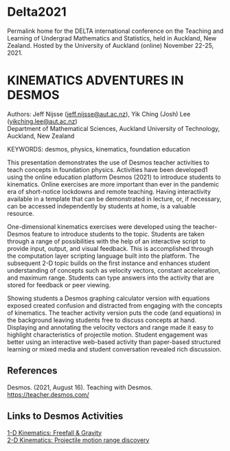 # Delta2021
Permalink home for the DELTA international conference on the Teaching and Learning of Undergrad Mathematics and Statistics, held in Auckland, New Zealand. Hosted by the University of Auckland (online) November 22-25, 2021. 

# KINEMATICS ADVENTURES IN DESMOS

Authors: Jeff Nijsse (jeff.nijsse@aut.ac.nz), Yik Ching (Josh) Lee (yikching.lee@aut.ac.nz)\
Department of Mathematical Sciences, Auckland University of Technology, Auckland, New Zealand

KEYWORDS: desmos, physics, kinematics, foundation education

This presentation demonstrates the use of Desmos teacher activities to teach concepts in foundation physics. Activities have been developed1 using the online education platform Desmos (2021) to introduce students to kinematics. Online exercises are more important than ever in the pandemic era of short-notice lockdowns and remote teaching. Having interactivity available in a template that can be demonstrated in lecture, or, if necessary, can be accessed independently by students at home, is a valuable resource.

One-dimensional kinematics exercises were developed using the teacher-Desmos feature to introduce students to the topic. Students are taken through a range of possibilities with the help of an interactive script to provide input, output, and visual feedback. This is accomplished through the computation layer scripting language built into the platform. The subsequent 2-D topic builds on the first instance and enhances student understanding of concepts such as velocity vectors, constant acceleration, and maximum range. Students can type answers into the activity that are stored for feedback or peer viewing.

Showing students a Desmos graphing calculator version with equations exposed created confusion and distracted from engaging with the concepts of kinematics. The teacher activity version puts the code (and equations) in the background leaving students free to discuss concepts at hand. Displaying and annotating the velocity vectors and range made it easy to highlight characteristics of projectile motion. Student engagement was better using an interactive web-based activity than paper-based structured learning or mixed media and student conversation revealed rich discussion. 

## References
Desmos. (2021, August 16). Teaching with Desmos. https://teacher.desmos.com/

## Links to Desmos Activities
[1-D Kinematics: Freefall & Gravity](https://teacher.desmos.com/activitybuilder/custom/60f4a3988a4e10e4814f70e1)\
[2-D Kinematics: Projectile motion range discovery](https://teacher.desmos.com/activitybuilder/custom/60ef7595ab34fd641bb125b3)
